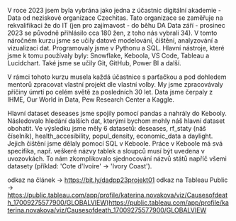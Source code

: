 V roce 2023 jsem byla vybrána jako jedna z účastnic digitální akademie - Data od neziskové organizace Czechitas. Tato organizace se zaměřuje na rekvalifikaci že do IT (jen pro zajímavost - do běhu DA Data září - prosinec 2023 se původně přihlásilo cca 180 žen, z toho nás vybrali 34).
V tomto náročném kurzu jsme se učily datové modelování, čištění, analyzování a vizualizaci dat. Programovaly jsme v Pythonu a SQL. Hlavní nástroje, které jsme k tomu používaly byly: Snowflake, Keboola, VS Code, Tableau a Lucidchart. Také jsme se učily Git, GitHub, Power BI a další.

V rámci tohoto kurzu musela každá účastnice s parťačkou a pod dohledem mentorů zpracovat vlastní projekt dle vlastní volby. My jsme zpracovávaly příčiny úmrtí po celém světě za posledních 30 let. Data jsme čerpaly z IHME, Our World in Data, Pew Research Center a Kaggle.

Hlavní dataset deseases jsme spojily pomocí pandas a nahrály do Kebooly. Následovalo hledání dalších dat, kterými bychom mohly náš hlavní dataset obohatit. Ve výsledku jsme měly 6 datasetů: deseases, rf_staty (náš číselník), health_accesibility, popul_density, economic_data a daylight. Jejich čištění jsme dělaly pomocí SQL v Keboole. Práce v Keboole má svá specifika, např. veškeré názvy tablek a sloupců musí být uvedena v uvozovkách. To nám zkomplikovalo sjednocování názvů států napříč všemi datasety (příklad: 'Cote d\'Ivoire' -> 'Ivory Coast').

odkaz na článek -> https://bit.ly/dadpp23projekt01
odkaz na Tableau Public -> https://public.tableau.com/app/profile/katerina.novakova/viz/Causesofdeath_17009275577900/GLOBALVIEW)https://public.tableau.com/app/profile/katerina.novakova/viz/Causesofdeath_17009275577900/GLOBALVIEW
